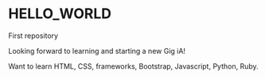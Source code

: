 # HELLO_WORLD
First repository

Looking forward to learning and starting a new Gig iA!

Want to learn HTML, CSS, frameworks, Bootstrap, Javascript, Python, Ruby.
